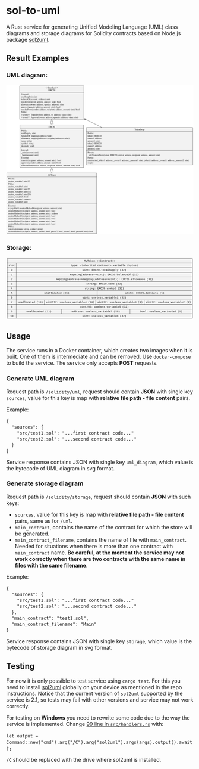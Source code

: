 # sol-to-uml
A Rust service for generating Unified Modeling Language (UML) class diagrams and storage diagrams for Solidity contracts based on Node.js package
[sol2uml](https://github.com/naddison36/sol2uml).

## Result Examples
### UML diagram:

![img1](./tests/samples/uml/large_project_many_methods.svg)

### Storage:

![img2](./tests/samples/storage/large_project_many_methods.svg)

## Usage

The service runs in a Docker container, which creates two images when it is built. One of them is intermediate and can be removed.
Use `docker-compose` to build the service. The service only accepts **POST** requests.

### Generate UML diagram
Request path is `/solidity/uml`, request should contain **JSON** with single key `sources`, value for this key is map with
**relative file path - file content** pairs.

Example:
```
{
  "sources": {
    "src/test1.sol": "...first contract code..."
    "src/test2.sol": "...second contract code..."
  }
}
```

Service response contains JSON with single key `uml_diagram`, which value is the bytecode of UML diagram in svg format.

### Generate storage diagram
Request path is `/solidity/storage`, request should contain **JSON** with such keys:
- `sources`, value for this key is map with **relative file path - file content** pairs, same as for `/uml`.
- `main_contract`, contains the name of the contract for which the store will be generated.
- `main_contract_filename`, contains the name of file with `main_contract`. Needed for situations when
there is more than one contract with `main_contract` name. **Be careful, at the moment the service may not work correctly
when there are two contracts with the same name in files with the same filename**.

Example:
```
{
  "sources": {
    "src/test1.sol": "...first contract code..."
    "src/test2.sol": "...second contract code..."
  },
  "main_contract": "test1.sol",
  "main_contract_filename": "Main"
}
```

Service response contains JSON with single key `storage`, which value is the bytecode of storage diagram in svg format.
## Testing
For now it is only possible to test service using `cargo test`. For this you need to install [sol2uml](https://github.com/naddison36/sol2uml)
globally on your device as mentioned in the repo instructions. Notice that the current version of `sol2uml` supported by the service is 2.1, so tests
may fail with other versions and service may not work correctly.

For testing on **Windows** you need to rewrite some code due to the way the service is implemented. Change
[99 line in `src/handlers.rs`](./src/handlers.rs#L99) with:

```let output = Command::new("cmd").arg("/C").arg("sol2uml").args(args).output().await?;```

`/C` should be replaced with the drive where sol2uml is installed.
